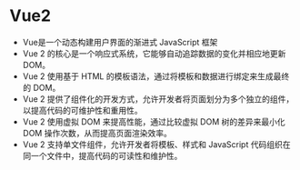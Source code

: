 # Vue2
* Vue是一个动态构建用户界面的渐进式 JavaScript 框架
* Vue 2 的核心是一个响应式系统，它能够自动追踪数据的变化并相应地更新 DOM。
* Vue 2 使用基于 HTML 的模板语法，通过将模板和数据进行绑定来生成最终的 DOM。
* Vue 2 提供了组件化的开发方式，允许开发者将页面划分为多个独立的组件，以提高代码的可维护性和重用性。
* Vue 2 使用虚拟 DOM 来提高性能，通过比较虚拟 DOM 树的差异来最小化 DOM 操作次数，从而提高页面渲染效率。
* Vue 2 支持单文件组件，允许开发者将模板、样式和 JavaScript 代码组织在同一个文件中，提高代码的可读性和维护性。
